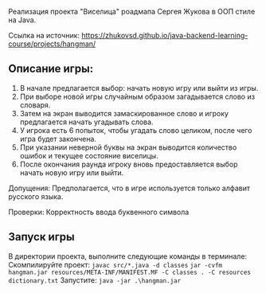 Реализация проекта "Виселица" роадмапа Сергея Жукова в ООП стиле на Java.

Ссылка на источник: https://zhukovsd.github.io/java-backend-learning-course/projects/hangman/

<h2>Описание игры:</h2>

1. В начале предлагается выбор: начать новую игру или выйти из игры.
2. При выборе новой игры случайным образом загадывается слово из словаря.
3. Затем на экран выводится замаскированное слово и игроку предлагается начать угадывать слова.
4. У игрока есть 6 попыток, чтобы угадать слово целиком, после чего игра будет закончена.
5. При указании неверной буквы на экран выводится количество ошибок и текущее состояние виселицы.
6. После окончания раунда игроку вновь предоставляется выбор начать новую игру или выйти.

Допущения:
Предполагается, что в игре используется только алфавит русского языка.

Проверки:
Корректность ввода буквенного символа

<h2>Запуск игры</h2>
В директории проекта, выполните следующие команды в терминале:
Скомпилируйте проект:
<code>javac src/*.java -d classes</code>
<code>jar -cvfm hangman.jar resources/META-INF/MANIFEST.MF -C classes . -C resources dictionary.txt</code>
Запустите:
<code>java -jar .\hangman.jar</code>

